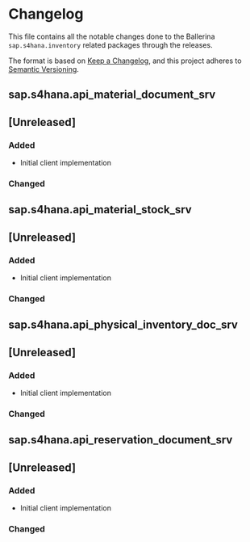 # Changelog

This file contains all the notable changes done to the Ballerina `sap.s4hana.inventory` related packages through the
releases.

The format is based on [Keep a Changelog](https://keepachangelog.com/en/1.0.0/),
and this project adheres to [Semantic Versioning](https://semver.org/spec/v2.0.0.html).

## sap.s4hana.api_material_document_srv

## [Unreleased]

### Added

- Initial client implementation

### Changed

## sap.s4hana.api_material_stock_srv

## [Unreleased]

### Added

- Initial client implementation

### Changed

## sap.s4hana.api_physical_inventory_doc_srv

## [Unreleased]

### Added

- Initial client implementation

### Changed

## sap.s4hana.api_reservation_document_srv

## [Unreleased]

### Added

- Initial client implementation

### Changed
